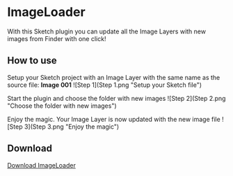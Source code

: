 # ImageLoader

With this Sketch plugin you can update all the Image Layers with new images from Finder with one click!

## How to use

Setup your Sketch project with an Image Layer with the same name as the source file: **Image 001**
![Step 1](Step 1.png "Setup your Sketch file")

Start the plugin and choose the folder with new images
![Step 2](Step 2.png "Choose the folder with new images")

Enjoy the magic. Your Image Layer is now updated with the new image file
![Step 3](Step 3.png "Enjoy the magic")

## Download

[Download ImageLoader]


[Download ImageLoader]:https://github.com/nerthase/ImageLoader/archive/master.zip
